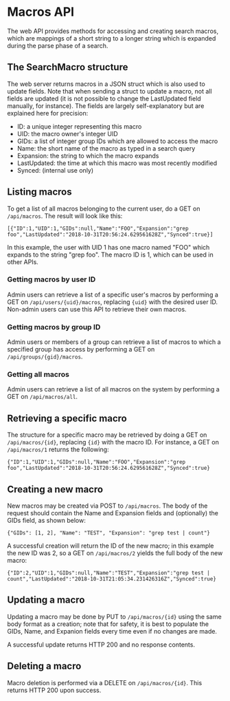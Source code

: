 # Macros API

The web API provides methods for accessing and creating search macros, which are mappings of a short string to a longer string which is expanded during the parse phase of a search.

## The SearchMacro structure

The web server returns macros in a JSON struct which is also used to update fields. Note that when sending a struct to update a macro, not all fields are updated (it is not possible to change the LastUpdated field manually, for instance). The fields are largely self-explanatory but are explained here for precision:

* ID: a unique integer representing this macro
* UID: the macro owner's integer UID
* GIDs: a list of integer group IDs which are allowed to access the macro
* Name: the short name of the macro as typed in a search query
* Expansion: the string to which the macro expands
* LastUpdated: the time at which this macro was most recently modified
* Synced: (internal use only)

## Listing macros

To get a list of all macros belonging to the current user, do a GET on `/api/macros`. The result will look like this:

```
[{"ID":1,"UID":1,"GIDs":null,"Name":"FOO","Expansion":"grep foo","LastUpdated":"2018-10-31T20:56:24.629561628Z","Synced":true}]
```

In this example, the user with UID 1 has one macro named "FOO" which expands to the string "grep foo". The macro ID is 1, which can be used in other APIs.

### Getting macros by user ID

Admin users can retrieve a list of a specific user's macros by performing a GET on `/api/users/{uid}/macros`, replacing `{uid}` with the desired user ID. Non-admin users can use this API to retrieve their own macros.

### Getting macros by group ID

Admin users or members of a group can retrieve a list of macros to which a specified group has access by performing a GET on `/api/groups/{gid}/macros`.

### Getting all macros

Admin users can retrieve a list of all macros on the system by performing a GET on `/api/macros/all`.

## Retrieving a specific macro

The structure for a specific macro may be retrieved by doing a GET on `/api/macros/{id}`, replacing `{id}` with the macro ID. For instance, a GET on `/api/macros/1` returns the following:

```
{"ID":1,"UID":1,"GIDs":null,"Name":"FOO","Expansion":"grep foo","LastUpdated":"2018-10-31T20:56:24.629561628Z","Synced":true}
```

## Creating a new macro

New macros may be created via POST to `/api/macros`. The body of the request should contain the Name and Expansion fields and (optionally) the GIDs field, as shown below:

```
{"GIDs": [1, 2], "Name": "TEST", "Expansion": "grep test | count"}
```

A successful creation will return the ID of the new macro; in this example the new ID was 2, so a GET on `/api/macros/2` yields the full body of the new macro:

```
{"ID":2,"UID":1,"GIDs":null,"Name":"TEST","Expansion":"grep test | count","LastUpdated":"2018-10-31T21:05:34.231426316Z","Synced":true}
```

## Updating a macro

Updating a macro may be done by PUT to `/api/macros/{id}` using the same body format as a creation; note that for safety, it is best to populate the GIDs, Name, and Expanion fields every time even if no changes are made.

A successful update returns HTTP 200 and no response contents.

## Deleting a macro

Macro deletion is performed via a DELETE on `/api/macros/{id}`. This returns HTTP 200 upon success.